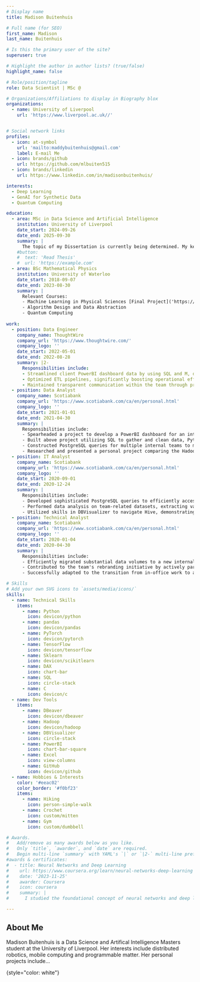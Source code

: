 ```yaml
---
# Display name
title: Madison Buitenhuis

# Full name (for SEO)
first_name: Madison
last_name: Buitenhuis

# Is this the primary user of the site?
superuser: true

# Highlight the author in author lists? (true/false)
highlight_name: false

# Role/position/tagline
role: Data Scientist | MSc @

# Organizations/Affiliations to display in Biography blox
organizations:
  - name: University of Liverpool
    url: 'https://www.liverpool.ac.uk//'


# Social network links
profiles:
  - icon: at-symbol
    url: 'mailto:maddybuitenhuis@gmail.com'
    label: E-mail Me
  - icon: brands/github
    url: https://github.com/mlbuiten515
  - icon: brands/linkedin
    url: https://www.linkedin.com/in/madisonbuitenhuis/

interests:
  - Deep Learning
  - GenAI for Synthetic Data
  - Quantum Computing

education:
  - area: MSc in Data Science and Artificial Intelligence
    institution: University of Liverpool
    date_start: 2024-09-26
    date_end: 2025-09-30
    summary: |
      The topic of my Dissertation is currently being determined. My key area of interest is deep learning for the physical sciences.
    #button:
    #  text: 'Read Thesis'
    #  url: 'https://example.com'
  - area: BSc Mathematical Physics
    institution: University of Waterloo
    date_start: 2018-09-07
    date_end: 2023-08-30
    summary: |
      Relevant Courses:
      - Machine Learning in Physical Sciences [Final Project]('https://github.com/jensenlawrence/phys490')
      - Algorithm Design and Data Abstraction
      - Quantum Computing
  
work:
  - position: Data Engineer
    company_name: ThoughtWire
    company_url: 'https://www.thoughtwire.com/'
    company_logo: ''
    date_start: 2022-05-01
    date_end: 2022-08-28
    summary: |2-
      Responsibilities include:
      - Streamlined client PowerBI dashboard data by using SQL and M, developing metrics, and seamlessly integrating data
      - Optimized ETL pipelines, significantly boosting operational efficiency for customer dashboards
      - Maintained transparent communication within the team through presentations and regular Jira updates on project advancements
  - position: Data Analyst
    company_name: Scotiabank
    company_url: 'https://www.scotiabank.com/ca/en/personal.html'
    company_logo: ''
    date_start: 2021-01-01
    date_end: 2021-04-30
    summary: |
      Responsibilities include:
      - Spearheaded a project to develop a PowerBI dashboard for an internal team, allowing said team to increase efficiency
      - Built above project utilizing SQL to gather and clean data, Python to automate running the SQL process daily, and PowerBI to construct the dashboard
      - Constructed PostgreSQL queries for multiple internal teams to meet specific needs
      - Researched and presented a personal project comparing the Hadoop ecosystem with Minio, DremIO and Kubernetes to the Data Governance team.
  - position: IT Analyst
    company_name: Scotiabank
    company_url: 'https://www.scotiabank.com/ca/en/personal.html'
    company_logo: ''
    date_start: 2020-09-01
    date_end: 2020-12-24
    summary: |
      Responsibilities include:
      - Developed sophisticated PostgreSQL queries to efficiently access and uphold data quality within a Hive database
      - Performed data analysis on team-related datasets, extracting valuable insights
      - Utilized skills in DBVisualizer to navigate Hive, demonstrating a high level of proficiency in database visualization tools
  - position: Technical Analyst
    company_name: Scotiabank
    company_url: 'https://www.scotiabank.com/ca/en/personal.html'
    company_logo: ''
    date_start: 2020-01-04
    date_end: 2020-04-30
    summary: |
      Responsibilities include:
      - Efficiently migrated substantial data volumes to a new internal website, ensuring efficiency and data integrity
      - Contributed to the team's rebranding initiative by actively participating in the creation of an internal logo and newsletter
      - Successfully adapted to the transition from in-office work to a remote environment

# Skills
# Add your own SVG icons to `assets/media/icons/`
skills:
  - name: Technical Skills
    items:
      - name: Python
        icon: devicon/python
      - name: pandas
        icon: devicon/pandas
      - name: PyTorch
        icon: devicon/pytorch
      - name: TensorFlow
        icon: devicon/tensorflow
      - name: Sklearn
        icon: devicon/scikitlearn
      - name: DAX
        icon: chart-bar
      - name: SQL
        icon: circle-stack
      - name: C
        icon: devicon/c
  - name: Dev Tools
    items:
      - name: DBeaver
        icon: devicon/dbeaver
      - name: Hadoop
        icon: devicon/hadoop
      - name: DBVisualizer
        icon: circle-stack
      - name: PowerBI
        icon: chart-bar-square
      - name: Excel
        icon: view-columns
      - name: GitHub
        icon: devicon/github
  - name: Hobbies & Interests
    color: '#eeac02'
    color_border: '#f0bf23'
    items:
      - name: Hiking
        icon: person-simple-walk
      - name: Crochet
        icon: custom/mitten
      - name: Gym
        icon: custom/dumbbell

# Awards.
#   Add/remove as many awards below as you like.
#   Only `title`, `awarder`, and `date` are required.
#   Begin multi-line `summary` with YAML's `|` or `|2-` multi-line prefix and indent 2 spaces below.
#awards & certificates:
#  - title: Neural Networks and Deep Learning
#    url: https://www.coursera.org/learn/neural-networks-deep-learning
#    date: '2023-11-25'
#    awarder: Coursera
#    icon: coursera
#    summary: |
#      I studied the foundational concept of neural networks and deep learning. By the end, I was familiar with the significant technological trends driving the rise of deep learning; build, train, and apply fully connected deep neural networks; implement efficient (vectorized) neural networks; identify key parameters in a neural network’s architecture; and apply deep learning to your own applications.

---
```


## About Me

Madison Buitenhuis is a Data Science and Artifical Intelligence Masters student at the University of Liverpool. Her interests include distributed robotics, mobile computing and programmable matter. Her personal projects include...

{style="color: white"}
